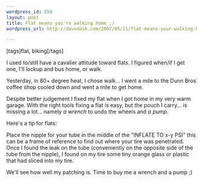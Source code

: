 ```yaml
---
wordpress_id: 559
layout: post
title: Flat means you're walking home ;)
wordpress_url: http://davedash.com/2007/05/11/flat-means-your-walking-home/

---
```


[tags]flat, biking[/tags]

I used to/still have a cavalier attitude toward flats.  I figured when/if I get one, I'll lockup and bus home, or walk.

Yesterday, in 80+ degree heat, I chose walk... I went a mile to the Dunn Bros coffee shop cooled down and went a mile to get home.

Despite better judgement I fixed my flat when I got home in my very warm garage.  With the right tools fixing a flat is easy, but the pouch I carry... is missing a lot... namely *a wrench* to undo the wheels and *a pump*.

Here's a tip for flats:

Place the nipple for your tube in the middle of the "INFLATE TO x-y PSI" this can be a frame of reference to find out where your tire was penetrated.  Once I found the leak on the tube (conveniently on the opposite side of the tube from the nipple), I found on my tire some tiny orange glass or plastic that had sliced into my tire.

We'll see how well my patching is.  Time to buy me a wrench and a pump ;)
